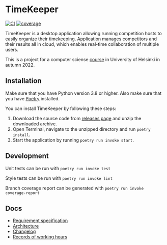 # TimeKeeper

[![CI](https://github.com/PyryL/ot-harjoitustyo/actions/workflows/main.yml/badge.svg)](https://github.com/PyryL/ot-harjoitustyo/actions/workflows/main.yml)
[![coverage](https://codecov.io/gh/PyryL/ot-harjoitustyo/branch/main/graph/badge.svg?token=PC8AAR5TL3)](https://codecov.io/gh/PyryL/ot-harjoitustyo)

TimeKeeper is a desktop application allowing running competition hosts to easily organize their timekeeping. Application manages competitors and their results all in cloud, which enables real-time collaboration of multiple users.

This is a project for a computer sciense [course](https://ohjelmistotekniikka-hy.github.io/) in University of Helsinki in autumn 2022.

## Installation

Make sure that you have Python version 3.8 or higher.
Also make sure that you have [Poetry](https://python-poetry.org/) installed.

You can install TimeKeeper by following these steps:

1. Download the source code from [releases page](https://github.com/PyryL/ot-harjoitustyo/releases/tag/viikko5) and unzip the downloaded archive.
2. Open Terminal, navigate to the unzipped directory and run `poetry install`.
3. Start the application by running `poetry run invoke start`.

## Development

Unit tests can be run with `poetry run invoke test`

Style tests can be run with `poetry run invoke lint`

Branch coverage report can be generated with `poetry run invoke coverage-report`

## Docs

* [Requirement specification](docs/requirements.md)
* [Architecture](docs/architecture.md)
* [Changelog](docs/changelog.md)
* [Records of working hours](docs/working-hours.md)
